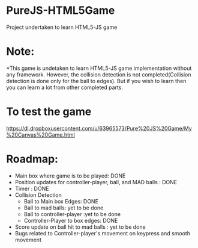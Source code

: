 PureJS-HTML5Game
================

Project undertaken to learn HTML5-JS game

# Note:
*This game is undetaken to learn HTML5-JS game implementation without any framework.
However, the collision detection is not completed(Collision detection is done only for the ball to edges). 
But if you wish to learn then you can learn a lot from other completed parts.

# To test the game
https://dl.dropboxusercontent.com/u/63965573/Pure%20JS%20Game/My%20Canvas%20Game.html

# Roadmap:
* Main box where game is to be played: DONE
* Position updates for controller-player, ball, and MAD balls : DONE
* Timer : DONE
* Collision Detection
  * Ball to Main box Edges: DONE
  * Ball to mad balls: yet to be done
  * Ball to controller-player :yet to be done
  * Controller-Player to box edges: DONE
* Score update on ball hit to mad balls : yet to be done
* Bugs related to Controller-player's movement on keypress and smooth movement
